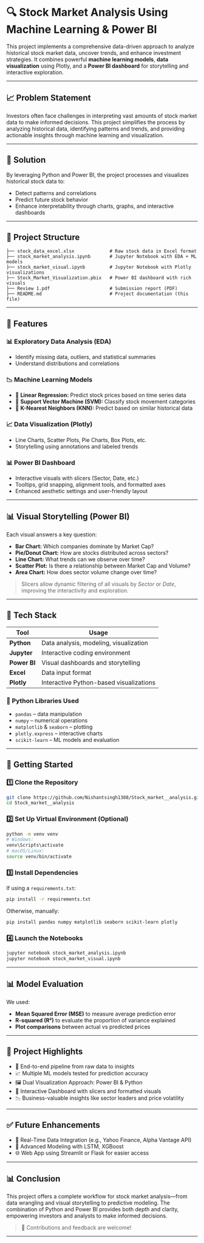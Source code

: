 

# 🔍 Stock Market Analysis Using Machine Learning & Power BI

This project implements a comprehensive data-driven approach to analyze historical stock market data, uncover trends, and enhance investment strategies. It combines powerful **machine learning models**, **data visualization** using Plotly, and a **Power BI dashboard** for storytelling and interactive exploration.

---

## 📈 Problem Statement

Investors often face challenges in interpreting vast amounts of stock market data to make informed decisions. This project simplifies the process by analyzing historical data, identifying patterns and trends, and providing actionable insights through machine learning and visualization.

---

## 🔧 Solution

By leveraging Python and Power BI, the project processes and visualizes historical stock data to:

* Detect patterns and correlations
* Predict future stock behavior
* Enhance interpretability through charts, graphs, and interactive dashboards

---

## 📁 Project Structure

```
├── stock_data_excel.xlsx             # Raw stock data in Excel format
├── stock_market_analysis.ipynb       # Jupyter Notebook with EDA + ML models
├── stock_market_visual.ipynb         # Jupyter Notebook with Plotly visualizations
├── Stock_Market_Visualization.pbix   # Power BI dashboard with rich visuals
├── Review 1.pdf                      # Submission report (PDF)
├── README.md                         # Project documentation (this file)
```

---

## 🔧 Features

### 📊 Exploratory Data Analysis (EDA)

* Identify missing data, outliers, and statistical summaries
* Understand distributions and correlations

### 📉 Machine Learning Models

* 🔹 **Linear Regression:** Predict stock prices based on time series data
* 🔹 **Support Vector Machine (SVM):** Classify stock movement categories
* 🔹 **K-Nearest Neighbors (KNN):** Predict based on similar historical data

### 📈 Data Visualization (Plotly)

* Line Charts, Scatter Plots, Pie Charts, Box Plots, etc.
* Storytelling using annotations and labeled trends

### 📊 Power BI Dashboard

* Interactive visuals with slicers (Sector, Date, etc.)
* Tooltips, grid snapping, alignment tools, and formatted axes
* Enhanced aesthetic settings and user-friendly layout

---

## 📊 Visual Storytelling (Power BI)

Each visual answers a key question:

* **Bar Chart:** Which companies dominate by Market Cap?
* **Pie/Donut Chart:** How are stocks distributed across sectors?
* **Line Chart:** What trends can we observe over time?
* **Scatter Plot:** Is there a relationship between Market Cap and Volume?
* **Area Chart:** How does sector volume change over time?

> Slicers allow dynamic filtering of all visuals by *Sector* or *Date*, improving the interactivity and exploration.

---

## 🧰 Tech Stack

| Tool         | Usage                                   |
| ------------ | --------------------------------------- |
| **Python**   | Data analysis, modeling, visualization  |
| **Jupyter**  | Interactive coding environment          |
| **Power BI** | Visual dashboards and storytelling      |
| **Excel**    | Data input format                       |
| **Plotly**   | Interactive Python-based visualizations |

### 🔌 Python Libraries Used

* `pandas` – data manipulation
* `numpy` – numerical operations
* `matplotlib` & `seaborn` – plotting
* `plotly.express` – interactive charts
* `scikit-learn` – ML models and evaluation

---

## 🚀 Getting Started

### 1️⃣ Clone the Repository

```bash
git clone https://github.com/Nishantsingh1308/Stock_market__analysis.git
cd Stock_market__analysis
```

### 2️⃣ Set Up Virtual Environment (Optional)

```bash
python -m venv venv
# Windows:
venv\Scripts\activate
# macOS/Linux:
source venv/bin/activate
```

### 3️⃣ Install Dependencies

If using a `requirements.txt`:

```bash
pip install -r requirements.txt
```

Otherwise, manually:

```bash
pip install pandas numpy matplotlib seaborn scikit-learn plotly
```

### 4️⃣ Launch the Notebooks

```bash
jupyter notebook stock_market_analysis.ipynb
jupyter notebook stock_market_visual.ipynb
```

---

## 📊 Model Evaluation

We used:

* **Mean Squared Error (MSE)** to measure average prediction error
* **R-squared (R²)** to evaluate the proportion of variance explained
* **Plot comparisons** between actual vs predicted prices

---

## 📌 Project Highlights

* 📂 End-to-end pipeline from raw data to insights
* 📈 Multiple ML models tested for prediction accuracy
* 🖼️ Dual Visualization Approach: Power BI & Python
* 📌 Interactive Dashboard with slicers and formatted visuals
* 📉 Business-valuable insights like sector leaders and price volatility

---

## ✅ Future Enhancements

* 📡 Real-Time Data Integration (e.g., Yahoo Finance, Alpha Vantage API)
* 🤖 Advanced Modeling with LSTM, XGBoost
* 🌐 Web App using Streamlit or Flask for easier access

---

## 📊 Conclusion

This project offers a complete workflow for stock market analysis—from data wrangling and visual storytelling to predictive modeling. The combination of Python and Power BI provides both depth and clarity, empowering investors and analysts to make informed decisions.

> 📌 Contributions and feedback are welcome!

---
